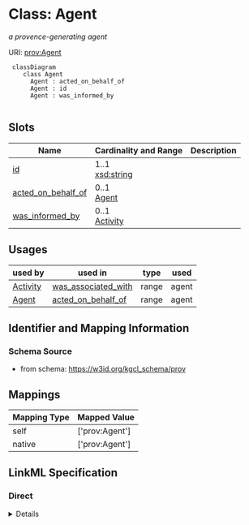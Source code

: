 # Class: Agent
_a provence-generating agent_





URI: [prov:Agent](http://www.w3.org/ns/prov#Agent)




```mermaid
 classDiagram
    class Agent
      Agent : acted_on_behalf_of
      Agent : id
      Agent : was_informed_by
      
```




<!-- no inheritance hierarchy -->


## Slots

| Name | Cardinality and Range  | Description  |
| ---  | ---  | --- |
| [id](id.md) | 1..1 <br/> [xsd:string](xsd:string)  |   |
| [acted_on_behalf_of](acted_on_behalf_of.md) | 0..1 <br/> [Agent](Agent.md)  |   |
| [was_informed_by](was_informed_by.md) | 0..1 <br/> [Activity](Activity.md)  |   |


## Usages


| used by | used in | type | used |
| ---  | --- | --- | --- |
| [Activity](Activity.md) | [was_associated_with](was_associated_with.md) | range | agent |
| [Agent](Agent.md) | [acted_on_behalf_of](acted_on_behalf_of.md) | range | agent |



## Identifier and Mapping Information







### Schema Source


* from schema: https://w3id.org/kgcl_schema/prov







## Mappings

| Mapping Type | Mapped Value |
| ---  | ---  |
| self | ['prov:Agent'] |
| native | ['prov:Agent'] |


## LinkML Specification

<!-- TODO: investigate https://stackoverflow.com/questions/37606292/how-to-create-tabbed-code-blocks-in-mkdocs-or-sphinx -->

### Direct

<details>
```yaml
name: agent
description: a provence-generating agent
from_schema: https://w3id.org/kgcl_schema/prov
rank: 1000
slots:
- id
- acted on behalf of
- was informed by
class_uri: prov:Agent

```
</details>

### Induced

<details>
```yaml
name: agent
description: a provence-generating agent
from_schema: https://w3id.org/kgcl_schema/prov
rank: 1000
attributes:
  id:
    name: id
    from_schema: https://w3id.org/kgcl_schema/basics
    rank: 1000
    identifier: true
    alias: id
    owner: agent
    domain_of:
    - change
    - activity
    - agent
    - node
    range: string
  acted on behalf of:
    name: acted on behalf of
    from_schema: https://w3id.org/kgcl_schema/prov
    rank: 1000
    slot_uri: prov:actedOnBehalfOf
    alias: acted_on_behalf_of
    owner: agent
    domain_of:
    - agent
    range: agent
  was informed by:
    name: was informed by
    from_schema: https://w3id.org/kgcl_schema/prov
    rank: 1000
    slot_uri: prov:wasInformedBy
    alias: was_informed_by
    owner: agent
    domain_of:
    - activity
    - agent
    range: activity
class_uri: prov:Agent

```
</details>